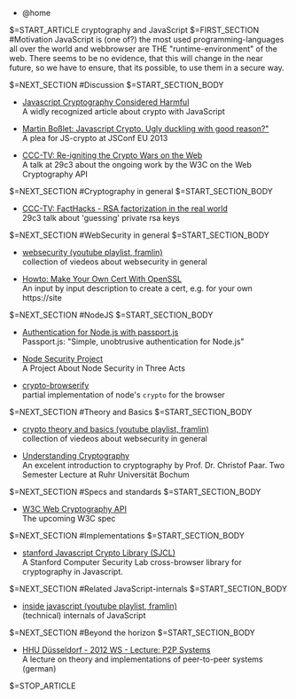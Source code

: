 <div class="content">
<nav id="breadcrumb"><ul><li>@home</li></ul></nav>

$=START_ARTICLE
cryptography and JavaScript
$=FIRST_SECTION
#Motivation
JavaScript is (one of?) the most used programming-languages all over the world and webbrowser are THE "runtime-environment" of the web.
There seems to be no evidence, that this will change in the near future, so we have to ensure, that its possible, to use them in a secure way.

$=NEXT_SECTION
#Discussion
$=START_SECTION_BODY
- [Javascript Cryptography Considered Harmful](http://www.matasano.com/articles/javascript-cryptography/)     
A widly recognized article about crypto with JavaScript

- [Martin Boßlet: Javascript Crypto. Ugly duckling with good reason?"](http://www.youtube.com/watch?v=NjMOSg5Pe44)     
A plea for JS-crypto at JSConf EU 2013

- [CCC-TV: Re-igniting the Crypto Wars on the Web](http://media.ccc.de/browse/congress/2012/29c3-5374-en-re_igniting_the_crypto_wars_on_the_web_h264.html)     
A talk at 29c3 about the ongoing work by the W3C on the Web Cryptography API

$=NEXT_SECTION
#Cryptography in general
$=START_SECTION_BODY
- [CCC-TV: FactHacks - RSA factorization in the real world](http://media.ccc.de/browse/congress/2012/29c3-5275-en-facthacks_h264.html)          
29c3 talk about 'guessing' private rsa keys

$=NEXT_SECTION
#WebSecurity in general
$=START_SECTION_BODY
- [websecurity (youtube playlist, framlin)](https://www.youtube.com/playlist?list=PLqYs2q6PSIgBbUB91tS-WnxuqLyLIk_TJ)     
collection of viedeos about websecurity in general

- [Howto: Make Your Own Cert With OpenSSL](http://blog.didierstevens.com/2008/12/30/howto-make-your-own-cert-with-openssl/)     
An input by input description to create a cert, e.g. for your own https://site

$=NEXT_SECTION
#NodeJS
$=START_SECTION_BODY
- [Authentication for Node.js with passport.js](/co/cryptojs/article/nodejs-passport)    
Passport.js: "Simple, unobtrusive authentication for Node.js"
 
- [Node Security Project](https://nodesecurity.io/)     
A Project About Node Security in Three Acts

- [crypto-browserify](https://github.com/crypto-browserify)     
partial implementation of node's `crypto` for the browser 

$=NEXT_SECTION
#Theory and Basics
$=START_SECTION_BODY
- [crypto theory and basics (youtube playlist, framlin)](http://www.youtube.com/playlist?list=PLqYs2q6PSIgCgGLKNjDdOBQnmllgDxBpY)     
collection of viedeos about websecurity in general

- [Understanding Cryptography](http://wiki.crypto.rub.de/Buch/movies.php)     
An excelent introduction to cryptography by Prof. Dr. Christof Paar. Two Semester Lecture at Ruhr Universität Bochum

$=NEXT_SECTION
#Specs and standards
$=START_SECTION_BODY
- [W3C Web Cryptography API](http://www.w3.org/TR/WebCryptoAPI/)          
The upcoming W3C spec

$=NEXT_SECTION
#Implementations
$=START_SECTION_BODY
- [stanford Javascript Crypto Library (SJCL)](http://bitwiseshiftleft.github.io/sjcl/)     
A Stanford Computer Security Lab cross-browser library for cryptography in Javascript.

$=NEXT_SECTION
#Related JavaScript-internals
$=START_SECTION_BODY
- [inside javascript (youtube playlist, framlin)](https://www.youtube.com/playlist?list=PLqYs2q6PSIgBHLtEY3pcaSmAoWfIVGVBD)     
(technical) internals of JavaScript

$=NEXT_SECTION
#Beyond the horizon
$=START_SECTION_BODY
- [HHU Düsseldorf - 2012 WS - Lecture: P2P Systems](https://www.youtube.com/playlist?list=PLFJGmP04pevkLJNGLwmdB0AR9UR8qa5AY)     
A lecture on theory and implementations of peer-to-peer systems (german)

$=STOP_ARTICLE

</div> <!-- /content -->
